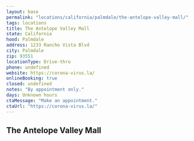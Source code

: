 ```yaml
---
layout: base
permalink: "locations/california/palmdale/the-antelope-valley-mall/"
tags: locations
title: The Antelope Valley Mall
state: California
hood: Palmdale
address: 1233 Rancho Vista Blvd
city: Palmdale
zip: 93551
locationType: Drive-thru
phone: undefined
website: https://corona-virus.la/
onlineBooking: true
closed: undefined
notes: "By appointment only."
days: Unknown hours
ctaMessage: "Make an appointment."
ctaUrl: "https://corona-virus.la/"
---
```

## The Antelope Valley Mall